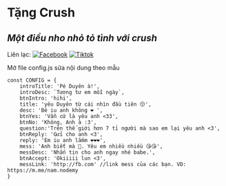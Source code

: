 # Tặng Crush
## _Một điều nho nhỏ tỏ tình với crush_

Liên lạc: 
[![Facebook](https://i.imgur.com/GRqy96ts.jpg)](https://www.facebook.com/nam.nodemy)
[![Tiktok](https://i.imgur.com/Nbfl1E7t.jpg)](https://www.tiktok.com/@manindev)

Mở file config.js sửa nội dung theo mẫu
```
const CONFIG = {
    introTitle: 'Pé Duyên à!',
    introDesc: `Tương tư em mỗi ngày`,
    btnIntro: 'hihi',
    title: 'yêu Duyên từ cái nhìn đầu tiên 😙',
    desc: 'Bé iu anh không ❤ ',
    btnYes: 'Vẫn cứ là yêu anh <33',
    btnNo: 'Không, Anh à :3',
    question:'Trên thế giới hơn 7 tỉ người mà sao em lại yêu anh <3',
    btnReply: 'Gửi cho anh <3',
    reply: 'Em iu anh lắmm ❤❤❤',
    mess: 'Anh biết mà 🥰. Yêu em nhiều nhiều 😘😘',
    messDesc: 'Nhắn tin cho anh ngay nhé babe.',
    btnAccept: 'Okiiiii lun <3',
    messLink: 'http://fb.com' //link mess của các bạn. VD: https://m.me/nam.nodemy
}
```

